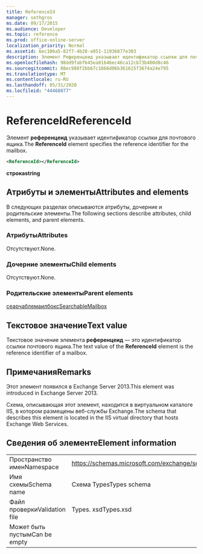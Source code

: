 ```yaml
---
title: ReferenceId
manager: sethgros
ms.date: 09/17/2015
ms.audience: Developer
ms.topic: reference
ms.prod: office-online-server
localization_priority: Normal
ms.assetid: 6ec106a5-82f7-4b28-a951-11936877e303
description: Элемент Референцеид указывает идентификатор ссылки для почтового ящика.
ms.openlocfilehash: 98dd9fabf645ea01646ec46ca12cb73b400d8c46
ms.sourcegitcommit: 88ec988f2bb67c1866d06b361615f3674a24e795
ms.translationtype: MT
ms.contentlocale: ru-RU
ms.lasthandoff: 05/31/2020
ms.locfileid: "44468077"
---
```

# <a name="referenceid"></a><span data-ttu-id="fc9dc-103">ReferenceId</span><span class="sxs-lookup"><span data-stu-id="fc9dc-103">ReferenceId</span></span>

<span data-ttu-id="fc9dc-104">Элемент **референцеид** указывает идентификатор ссылки для почтового ящика.</span><span class="sxs-lookup"><span data-stu-id="fc9dc-104">The **ReferenceId** element specifies the reference identifier for the mailbox.</span></span> 
  
```XML
<ReferenceId></ReferenceId>
```

 <span data-ttu-id="fc9dc-105">**строка**</span><span class="sxs-lookup"><span data-stu-id="fc9dc-105">**string**</span></span>
## <a name="attributes-and-elements"></a><span data-ttu-id="fc9dc-106">Атрибуты и элементы</span><span class="sxs-lookup"><span data-stu-id="fc9dc-106">Attributes and elements</span></span>

<span data-ttu-id="fc9dc-107">В следующих разделах описываются атрибуты, дочерние и родительские элементы.</span><span class="sxs-lookup"><span data-stu-id="fc9dc-107">The following sections describe attributes, child elements, and parent elements.</span></span>
  
### <a name="attributes"></a><span data-ttu-id="fc9dc-108">Атрибуты</span><span class="sxs-lookup"><span data-stu-id="fc9dc-108">Attributes</span></span>

<span data-ttu-id="fc9dc-109">Отсутствуют.</span><span class="sxs-lookup"><span data-stu-id="fc9dc-109">None.</span></span>
  
### <a name="child-elements"></a><span data-ttu-id="fc9dc-110">Дочерние элементы</span><span class="sxs-lookup"><span data-stu-id="fc9dc-110">Child elements</span></span>

<span data-ttu-id="fc9dc-111">Отсутствуют.</span><span class="sxs-lookup"><span data-stu-id="fc9dc-111">None.</span></span>
  
### <a name="parent-elements"></a><span data-ttu-id="fc9dc-112">Родительские элементы</span><span class="sxs-lookup"><span data-stu-id="fc9dc-112">Parent elements</span></span>

[<span data-ttu-id="fc9dc-113">сеарчаблемаилбокс</span><span class="sxs-lookup"><span data-stu-id="fc9dc-113">SearchableMailbox</span></span>](searchablemailbox.md)
  
## <a name="text-value"></a><span data-ttu-id="fc9dc-114">Текстовое значение</span><span class="sxs-lookup"><span data-stu-id="fc9dc-114">Text value</span></span>

<span data-ttu-id="fc9dc-115">Текстовое значение элемента **референцеид** — это идентификатор ссылки почтового ящика.</span><span class="sxs-lookup"><span data-stu-id="fc9dc-115">The text value of the **ReferenceId** element is the reference identifier of a mailbox.</span></span> 
  
## <a name="remarks"></a><span data-ttu-id="fc9dc-116">Примечания</span><span class="sxs-lookup"><span data-stu-id="fc9dc-116">Remarks</span></span>

<span data-ttu-id="fc9dc-117">Этот элемент появился в Exchange Server 2013.</span><span class="sxs-lookup"><span data-stu-id="fc9dc-117">This element was introduced in Exchange Server 2013.</span></span>
  
<span data-ttu-id="fc9dc-118">Схема, описывающая этот элемент, находится в виртуальном каталоге IIS, в котором размещены веб-службы Exchange.</span><span class="sxs-lookup"><span data-stu-id="fc9dc-118">The schema that describes this element is located in the IIS virtual directory that hosts Exchange Web Services.</span></span>
  
## <a name="element-information"></a><span data-ttu-id="fc9dc-119">Сведения об элементе</span><span class="sxs-lookup"><span data-stu-id="fc9dc-119">Element information</span></span>

|||
|:-----|:-----|
|<span data-ttu-id="fc9dc-120">Пространство имен</span><span class="sxs-lookup"><span data-stu-id="fc9dc-120">Namespace</span></span>  <br/> |https://schemas.microsoft.com/exchange/services/2006/types  <br/> |
|<span data-ttu-id="fc9dc-121">Имя схемы</span><span class="sxs-lookup"><span data-stu-id="fc9dc-121">Schema name</span></span>  <br/> |<span data-ttu-id="fc9dc-122">Схема Types</span><span class="sxs-lookup"><span data-stu-id="fc9dc-122">Types schema</span></span>  <br/> |
|<span data-ttu-id="fc9dc-123">Файл проверки</span><span class="sxs-lookup"><span data-stu-id="fc9dc-123">Validation file</span></span>  <br/> |<span data-ttu-id="fc9dc-124">Types. xsd</span><span class="sxs-lookup"><span data-stu-id="fc9dc-124">Types.xsd</span></span>  <br/> |
|<span data-ttu-id="fc9dc-125">Может быть пустым</span><span class="sxs-lookup"><span data-stu-id="fc9dc-125">Can be empty</span></span>  <br/> ||
   

